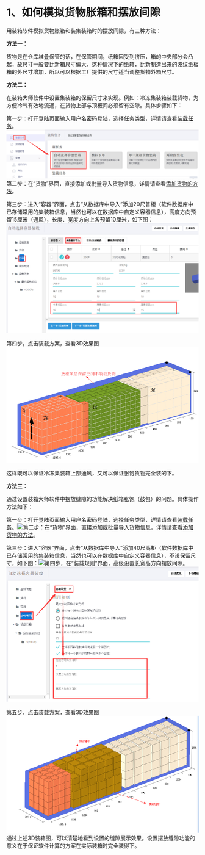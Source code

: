 # 1、如何模拟货物胀箱和摆放间隙

用装箱软件模拟货物胀箱和装集装箱时的摆放间隙，有三种方法：

**方法一：**

货物是在仓库堆叠保管的话，在保管期间，纸箱因受到挤压，箱的中央部分会凸起，故尺寸一般要比新箱尺寸偏大，这种情况下的纸箱，比新制造出来的波纹纸板箱的外尺寸增加，所以可以根据工厂提供的尺寸适当调整货物外箱尺寸。

**方法二：**

在装箱大师软件中设置集装箱的保留尺寸来实现。例如：冷冻集装箱装载货物，为方便冷气有效地流通，在货物上部与顶板间必须留有空隙。具体步骤如下：

第一步：打开登陆页面输入用户名密码登陆，选择任务类型，详情请查看[装载任务](https://doc.zhuangxiang.com/gong-neng-jie-shao/zhuang-zai-ren-wu-guan-li.html)。![](../.gitbook/assets/QQ截图20180706144650.png)第二步：在“货物”界面，直接添加或批量导入货物信息，详情请查看[添加货物的方法](https://doc.zhuangxiang.com/gong-neng-jie-shao/zhuang-zai-fang-an-she-ji-jie-mian/huo-wu/tian-jia-huo-wu-de-fang-fa.html)。

第三步：进入“容器”界面，点击“从数据库中导入”添加20尺普柜（软件数据库中已存储常用的集装箱信息，当然也可以在数据库中自定义容器信息），高度方向预留15厘米（通风），长度、宽度方向上各预留10厘米，如下图：![](../.gitbook/assets/78.png)

第四步，点击装载方案，查看3D效果图![](../.gitbook/assets/98.jpg)

这样既可以保证冷冻集装箱上部通风，又可以保证胀饱货物完全装的下。

**方法三：**

通过设置装箱大师软件中摆放缝隙的功能解决纸箱胀饱（鼓包）的问题。具体操作方法如下：

第一步：打开登陆页面输入用户名密码登陆，选择任务类型，详情请查看[装载任务](https://doc.zhuangxiang.com/gong-neng-jie-shao/zhuang-zai-ren-wu-guan-li.html)。![](https://github.com/loadmaster/loadmaster-manual/tree/4f20f7e1d8eaa187d96657173bdf15a3c193db55/assets/图片101.png)第二步：在“货物”界面，直接添加或批量导入货物信息，详情请查看[添加货物的方法](https://doc.zhuangxiang.com/gong-neng-jie-shao/zhuang-zai-fang-an-she-ji-jie-mian/huo-wu/tian-jia-huo-wu-de-fang-fa.html)。

第三步：进入“容器”界面，点击“从数据库中导入”添加40尺高柜（软件数据库中已存储常用的集装箱信息，当然也可以在数据库中自定义容器信息），不设保留尺寸，如下图：![](https://github.com/loadmaster/loadmaster-manual/tree/4f20f7e1d8eaa187d96657173bdf15a3c193db55/assets/tt2.png)第四步，在“装载规则”界面，高级设置长宽高方向摆放间隙。![](../.gitbook/assets/80.png)

第五步，点击装载方案，查看3D效果图![](../.gitbook/assets/99.png)通过上述3D装箱图，可以清楚地看到设置的缝隙展示效果。设置摆放缝隙功能的意义在于保证软件计算的方案在实际装箱时完全装得下。

